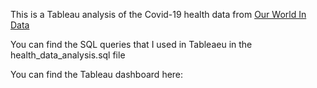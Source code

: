 This is a Tableau analysis of the Covid-19 health data from [Our World In Data](https://ourworldindata.org/covid-cases)

You can find the SQL queries that I used in Tableaeu in the health_data_analysis.sql file

You can find the Tableau dashboard here: 